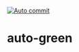 [![Auto commit](https://github.com/Banner-19/auto-commit/workflows/Auto%20commit/badge.svg)](https://github.com/Banner-19/auto-commit/actions?query=workflow%3A%22Auto+commit%22)
# auto-green
